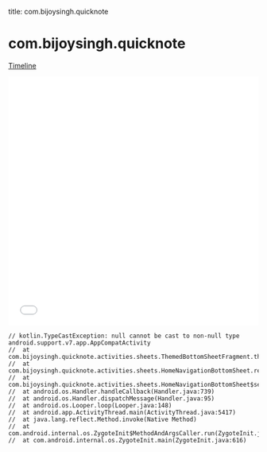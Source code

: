 title: com.bijoysingh.quicknote

# com.bijoysingh.quicknote

[Timeline](./vis-timeline.html)

<iframe src="./vis-timeline.html" width="100%" height="500px" style="border:none;"></iframe>

```
// kotlin.TypeCastException: null cannot be cast to non-null type android.support.v7.app.AppCompatActivity
// 	at com.bijoysingh.quicknote.activities.sheets.ThemedBottomSheetFragment.themedActivity(ThemedBottomSheetFragment.kt:31)
// 	at com.bijoysingh.quicknote.activities.sheets.HomeNavigationBottomSheet.resetOptions(HomeNavigationBottomSheet.kt:98)
// 	at com.bijoysingh.quicknote.activities.sheets.HomeNavigationBottomSheet$setupViewWithDialog$1.run(HomeNavigationBottomSheet.kt:25)
// 	at android.os.Handler.handleCallback(Handler.java:739)
// 	at android.os.Handler.dispatchMessage(Handler.java:95)
// 	at android.os.Looper.loop(Looper.java:148)
// 	at android.app.ActivityThread.main(ActivityThread.java:5417)
// 	at java.lang.reflect.Method.invoke(Native Method)
// 	at com.android.internal.os.ZygoteInit$MethodAndArgsCaller.run(ZygoteInit.java:726)
// 	at com.android.internal.os.ZygoteInit.main(ZygoteInit.java:616)

```



